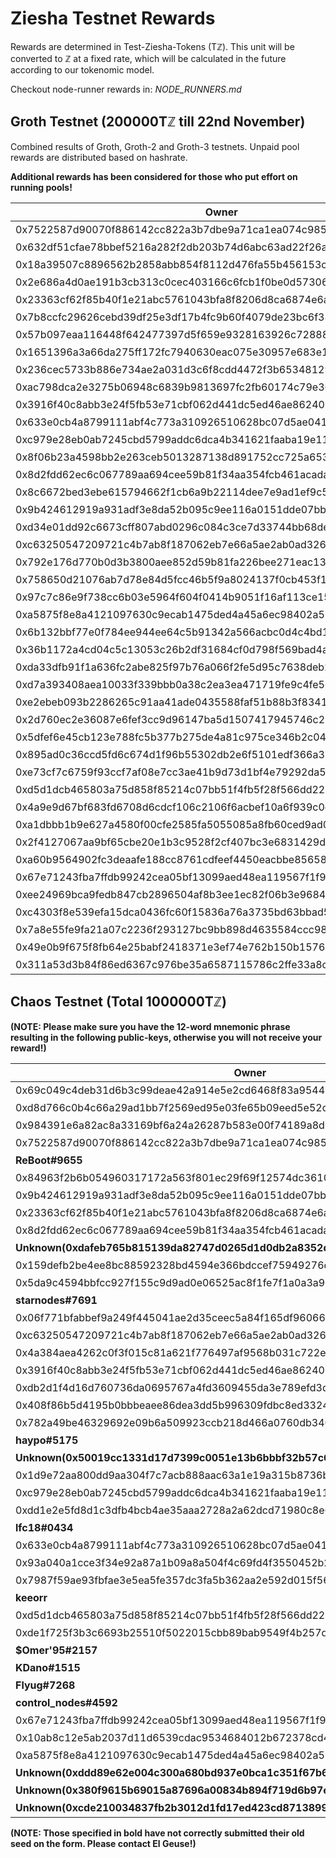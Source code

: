 # Ziesha Testnet Rewards

Rewards are determined in Test-Ziesha-Tokens (Tℤ). This unit will be converted to ℤ
at a fixed rate, which will be calculated in the future according to our tokenomic model.

Checkout node-runner rewards in: *NODE_RUNNERS.md*

## Groth Testnet (200000Tℤ till 22nd November)

Combined results of Groth, Groth-2 and Groth-3 testnets. Unpaid pool rewards are
distributed based on hashrate.

**Additional rewards has been considered for those who put effort on running pools!**

| Owner | Reward |
| --- | --- |
| 0x7522587d90070f886142cc822a3b7dbe9a71ca1ea074c985710b45ac3a7e426f | 84937.0Tℤ |
| 0x632df51cfae78bbef5216a282f2db203b74d6abc63ad22f26a65be42eb1e313c | 36002.0Tℤ |
| 0x18a39507c8896562b2858abb854f8112d476fa55b456153c172b06ae32d5828a | 20847.0Tℤ |
| 0x2e686a4d0ae191b3cb313c0cec403166c6fcb1f0be0d573061832fcf07ecbb39 | 15971.0Tℤ |
| 0x23363cf62f85b40f1e21abc5761043bfa8f8206d8ca6874e6a6b07286b426ab2 | 10774.0Tℤ |
| 0x7b8ccfc29626cebd39df25e3df17b4fc9b60f4079de23bc6f3852923dc38a030 | 5682.0Tℤ |
| 0x57b097eaa116448f642477397d5f659e9328163926c728887dd75adf88f18b08 | 5661.0Tℤ |
| 0x1651396a3a66da275ff172fc7940630eac075e30957e683e1c7c50bed1a4c76b | 5307.0Tℤ |
| 0x236cec5733b886e734ae2a031d3c6f8cdd4472f3b653481292e5690ea08d29dd | 2110.0Tℤ |
| 0xac798dca2e3275b06948c6839b9813697fc2fb60174c79e366f860d844b17202 | 1946.0Tℤ |
| 0x3916f40c8abb3e24f5fb53e71cbf062d441dc5ed46ae8624024f08d93d4c6a6d | 1946.0Tℤ |
| 0x633e0cb4a8799111abf4c773a310926510628bc07d5ae041c5f9d45b29699c0a | 1942.0Tℤ |
| 0xc979e28eb0ab7245cbd5799addc6dca4b341621faaba19e111ee5ffaebb75d1d | 1757.0Tℤ |
| 0x8f06b23a4598bb2e263ceb5013287138d891752cc725a653827d54251bc6a3f8 | 1653.0Tℤ |
| 0x8d2fdd62ec6c067789aa694cee59b81f34aa354fcb461acada43e26770f41d36 | 969.0Tℤ |
| 0x8c6672bed3ebe615794662f1cb6a9b22114dee7e9ad1ef9c5c72952ce94b7d87 | 386.0Tℤ |
| 0x9b424612919a931adf3e8da52b095c9ee116a0151dde07bbc0b88ad39c7b812b | 318.0Tℤ |
| 0xd34e01dd92c6673cff807abd0296c084c3ce7d33744bb68deb53341c748447a3 | 193.0Tℤ |
| 0xc63250547209721c4b7ab8f187062eb7e66a5ae2ab0ad326cc73ce591e556f92 | 193.0Tℤ |
| 0x792e176d770b0d3b3800aee852d59b81fa226bee271eac13e0fab1b84e762dd7 | 191.0Tℤ |
| 0x758650d21076ab7d78e84d5fcc46b5f9a8024137f0cb453f1a154f6234d577eb | 171.0Tℤ |
| 0x97c7c86e9f738cc6b03e5964f604f0414b9051f16af113ce15309165b345bbb0 | 95.0Tℤ |
| 0xa5875f8e8a4121097630c9ecab1475ded4a45a6ec98402a57c592f68910648c4 | 76.0Tℤ |
| 0x6b132bbf77e0f784ee944ee64c5b91342a566acbc0d4c4bd14fa71acc639b3a9 | 75.0Tℤ |
| 0x36b1172a4cd04c5c13053c26b2df31684cf0d798f569bad4a429bdb34d64072a | 75.0Tℤ |
| 0xda33dfb91f1a636fc2abe825f97b76a066f2fe5d95c7638deb25a20a082711d5 | 75.0Tℤ |
| 0xd7a393408aea10033f339bbb0a38c2ea3ea471719fe9c4fe5d35ce8ef045dee0 | 75.0Tℤ |
| 0xe2ebeb093b2286265c91aa41ade0435588faf51b88b3f834184a56f78bbc8334 | 69.0Tℤ |
| 0x2d760ec2e36087e6fef3cc9d96147ba5d1507417945746c222a97cdc0c1f9a0b | 63.0Tℤ |
| 0x5dfef6e45cb123e788fc5b377b275de4a81c975ce346b2c04bbdd1badff7606f | 63.0Tℤ |
| 0x895ad0c36ccd5fd6c674d1f96b55302db2e6f5101edf366a325c3f47eba40f8d | 63.0Tℤ |
| 0xe73cf7c6759f93ccf7af08e7cc3ae41b9d73d1bf4e79292da5f0bff76648d113 | 44.0Tℤ |
| 0xd5d1dcb465803a75d858f85214c07bb51f4fb5f28f566dd226c4c8a94985c781 | 37.0Tℤ |
| 0x4a9e9d67bf683fd6708d6cdcf106c2106f6acbef10a6f939c0c27edb0dc014da | 37.0Tℤ |
| 0xa1dbbb1b9e627a4580f00cfe2585fa5055085a8fb60ced9ad06c1eb550a919ff | 37.0Tℤ |
| 0x2f4127067aa9bf65cbe20e1b3c9528f2cf407bc3e6831429d29c2e4fe90d09db | 31.0Tℤ |
| 0xa60b9564902fc3deaafe188cc8761cdfeef4450eacbbe85658bf2358e0ad4929 | 31.0Tℤ |
| 0x67e71243fba7ffdb99242cea05bf13099aed48ea119567f1f93aa70a56ed18f8 | 25.0Tℤ |
| 0xee24969bca9fedb847cb2896504af8b3ee1ec82f06b3e9684c69064e7b066374 | 12.0Tℤ |
| 0xc4303f8e539efa15dca0436fc60f15836a76a3735bd63bbad5034ff248dd8b47 | 12.0Tℤ |
| 0x7a8e55fe9fa21a07c2236f293127bc9bb898d4635584ccc9887b1767d40fb848 | 12.0Tℤ |
| 0x49e0b9f675f8fb64e25babf2418371e3ef74e762b150b157650338cc88397182 | 12.0Tℤ |
| 0x311a53d3b84f86ed6367c976be35a6587115786c2ffe33a8c1779b71dfe87f65 | 2.0Tℤ |


## Chaos Testnet (Total 1000000Tℤ)

**(NOTE: Please make sure you have the 12-word mnemonic phrase resulting in the following public-keys, otherwise you will not receive your reward!)**

| Owner | Reward |
| --- | --- |
| 0x69c049c4deb31d6b3c99deae42a914e5e2cd6468f83a9544b87e1ff1f21f592d | 191145.0Tℤ |
| 0xd8d766c0b4c66a29ad1bb7f2569ed95e03fe65b09eed5e52df8efafaa6beae9c | 157012.0Tℤ |
| 0x984391e6a82ac8a33169bf6a24a26287b583e00f74189a8d06b24dba673b46be | 152634.0Tℤ |
| 0x7522587d90070f886142cc822a3b7dbe9a71ca1ea074c985710b45ac3a7e426f | 62288.0Tℤ |
| **ReBoot#9655** | 59944.0Tℤ |
| 0x84963f2b6b054960317172a563f801ec29f69f12574dc361089287111dcfc753 | 54961.0Tℤ |
| 0x9b424612919a931adf3e8da52b095c9ee116a0151dde07bbc0b88ad39c7b812b | 46740.0Tℤ |
| 0x23363cf62f85b40f1e21abc5761043bfa8f8206d8ca6874e6a6b07286b426ab2 | 46630.0Tℤ |
| 0x8d2fdd62ec6c067789aa694cee59b81f34aa354fcb461acada43e26770f41d36 | 38343.0Tℤ |
| **Unknown(0xdafeb765b815139da82747d0265d1d0db2a8352dcfd871492ba34bb9f1d5546a)** | 25306.0Tℤ |
| 0x159defb2be4ee8bc88592328bd4594e366bdccef75949276d7f94170a97da8b5 | 24964.0Tℤ |
| 0x5da9c4594bbfcc927f155c9d9ad0e06525ac8f1fe7f1a0a3a99c050ced3d4066 | 17523.0Tℤ |
| **starnodes#7691** | 13174.0Tℤ |
| 0x06f771bfabbef9a249f445041ae2d35ceec5a84f165df9606665da0304053743 | 12210.0Tℤ |
| 0xc63250547209721c4b7ab8f187062eb7e66a5ae2ab0ad326cc73ce591e556f92 | 12150.0Tℤ |
| 0x4a384aea4262c0f3f015c81a621f776497af9568b031c722e004e6053b9a4e0d | 11923.0Tℤ |
| 0x3916f40c8abb3e24f5fb53e71cbf062d441dc5ed46ae8624024f08d93d4c6a6d | 11692.0Tℤ |
| 0xdb2d1f4d16d760736da0695767a4fd3609455da3e789efd3db272b45a02e89cb | 7797.0Tℤ |
| 0x408f86b5d4195b0bbbeaee86dea3dd5b996309fdbc8ed33247094d6ff7d75caf | 6951.0Tℤ |
| 0x782a49be46329692e09b6a509923ccb218d466a0760db3406b653f5ff120545d | 6052.0Tℤ |
| **haypo#5175** | 5674.0Tℤ |
| **Unknown(0x50019cc1331d17d7399c0051e13b6bbbf32b57c621401baaf9534beb5d28b249)** | 5233.0Tℤ |
| 0x1d9e72aa800dd9aa304f7c7acb888aac63a1e19a315b8736b99a9081789abfae | 4917.0Tℤ |
| 0xc979e28eb0ab7245cbd5799addc6dca4b341621faaba19e111ee5ffaebb75d1d | 3881.0Tℤ |
| 0xdd1e2e5fd8d1c3dfb4bcb4ae35aaa2728a2a62dcd71980c8e6fcab0c97cf48b3 | 3625.0Tℤ |
| **lfc18#0434** | 3438.0Tℤ |
| 0x633e0cb4a8799111abf4c773a310926510628bc07d5ae041c5f9d45b29699c0a | 3256.0Tℤ |
| 0x93a040a1cce3f34e92a87a1b09a8a504f4c69fd4f3550452b253caca83bfbd65 | 1419.0Tℤ |
| 0x7987f59ae93fbfae3e5ea5fe357dc3fa5b362aa2e592d015f5606361c8c31150 | 1206.0Tℤ |
| **keeorr** | 1001.0Tℤ |
| 0xd5d1dcb465803a75d858f85214c07bb51f4fb5f28f566dd226c4c8a94985c781 | 819.0Tℤ |
| 0xde1f725f3b3c6693b25510f5022015cbb89bab9549f4b257d79c31eec11feee3 | 810.0Tℤ |
| **$Omer'95#2157** | 809.0Tℤ |
| **KDano#1515** | 606.0Tℤ |
| **Flyug#7268** | 605.0Tℤ |
| **control_nodes#4592** | 603.0Tℤ |
| 0x67e71243fba7ffdb99242cea05bf13099aed48ea119567f1f93aa70a56ed18f8 | 409.0Tℤ |
| 0x10ab8c12e5ab2037d11d6539cdac9534684012b672378cd43a56d1422c8378d9 | 409.0Tℤ |
| 0xa5875f8e8a4121097630c9ecab1475ded4a45a6ec98402a57c592f68910648c4 | 409.0Tℤ |
| **Unknown(0xddd89e62e004c300a680bd937e0bca1c351f67b66ab26e3062ec207b22140801)** | 405.0Tℤ |
| **Unknown(0x380f9615b69015a87696a00834b894f719d6b97e710a90f5f969b2c7f3d1c4ff)** | 404.0Tℤ |
| **Unknown(0xcde210034837fb2b3012d1fd17ed423cd87138996c359d160dd79933718ff7e7)** | 403.0Tℤ |

**(NOTE: Those specified in bold have not correctly submitted their old seed on the form. Please contact El Geuse!)**
